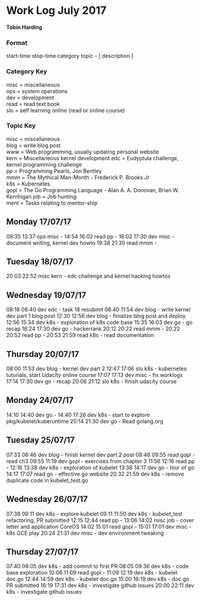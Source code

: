 Work Log July 2017
==================  
**Tobin Harding**    
    
### Format    
start-time stop-time category topic - [ description ]    
    
### Category Key    
misc = miscellaneous    
ops = system operations    
dev = development    
read = read text book    
slo = self learning online  (read or online course)  
    
### Topic Key    
misc = miscellaneous    
blog = write blog post  
www = Web programming, usually updating personal website  
kern = Miscellaneous kernel development
edc = Eudyptula challenge, kernel programming challenge  
pp = Programming Pearls, Jon Bentley  
mmm = The Mythical Man-Month - Frederick P. Brooks Jr  
k8s = Kubernetes  
gopl = The Go Programming Language - Alan A. A. Donovan, Brian W. Kernhigan
job = Job hunting  
ment = Tasks relating to mentor-ship  

Monday 17/07/17
---------------
09:35 13:37 ops misc -
14:54 16:02 read pp -
16:02 17:30 dev misc - document writing, kernel dev howto
19:38 21:30 read mmm -

Tuesday 18/07/17
----------------
20:03 22:52 misc kern - edc challenge and kernel hacking howtos

Wednesday 19/07/17
------------------
08:18 08:40 dev edc - task 18 resubmit
08:40 11:54 dev blog - write kernel dev part 1 blog post
12:30 12:56 dev blog - finialize blog post and deploy
12:56 15:34 dev k8s - exploration of k8s code base
15:35 16:03 dev go - go recap
16:24 17:30 dev go - hackerrank
20:12 20:22 read mmm -
20:22 20:52 read pp -
20:53 21:59 read k8s - read documentation

Thursday 20/07/17
-----------------
08:00 11:53 dev blog - kernel dev part 2
12:47 17:06 slo k8s - kubernetes tutorials, start Udacity online course
17:07 17:13 dev misc - fix worklogs
17:14 17:30 dev go - recap 
20:06 21:12 slo k8s - finish udacity course

Monday 24/07/17
---------------
14:10 14:40 dev go -
14:40 17:26 dev k8s - start to explore pkg/kubelet/kuberuntime
20:14 21:30 dev go - Read golang.org

Tuesday 25/07/17
----------------
07:33 08:46 dev blog - finish kernel dev part 2 post
08:46 09:55 read gopl - read ch3
09:55 11:19 dev gopl - exercises from chapter 3
11:56 12:16 read pp -
12:16 13:38 dev k8s - exploration of kubelet
13:38 14:17 dev go - tour of go
14:17 17:07 read go - effective go website
20:32 21:59 dev k8s - remove duplicate code in kubelet_test.go

Wednesday 26/07/17
------------------
07:38 09:11 dev k8s - explore kubelet
09:11 11:50 dev k8s - kubelet_test refactoring, PR submitted
12:15 12:44 read pp -
13:06 14:02 misc job - cover letter and application CoreOS
14:02 15:01 read gopl -
15:01 17:01 dev misc - k8s GCE play
20:24 21:31 dev misc - dev environment tweaking

Thursday 27/07/17
-----------------
07:40 08:05 dev k8s - add commit to first PR
08:05 09:36 dev k8s - code base exploration
10:06 11:09 read gopl -
11:09 12:19 dev k8s - kubelet doc.go
12:44 14:59 dev k8s - kubelet doc.go
15:00 16:19 dev k8s - doc.go PR submitted
16:19 17:31 dev k8s - investigate github issues
20:00 22:11 dev k8s - investigate github issues
